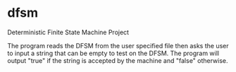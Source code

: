 # dfsm
Deterministic Finite State Machine Project

The program reads the DFSM from the user specified file then asks the user to input a string that can be empty to test on the DFSM. The program will output "true" if the string is accepted by the machine and "false" otherwise.
